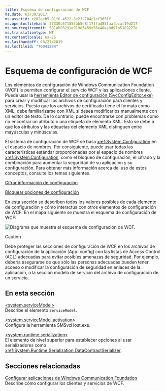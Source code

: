```yaml
---
title: Esquema de configuración de WCF
ms.date: 03/30/2017
ms.assetid: c282aeb5-91f0-4522-8e2f-704c1ef3651f
ms.openlocfilehash: 37330b571553bb5e8f17ffad85faafbcaf19d217
ms.sourcegitcommit: 581ab03291e91983459e56e40ea8d97b5189227e
ms.translationtype: MT
ms.contentlocale: es-ES
ms.lasthandoff: 08/27/2019
ms.locfileid: "70041284"
---
```

# <a name="wcf-configuration-schema"></a>Esquema de configuración de WCF
Los elementos de configuración de Windows Communication Foundation (WCF) le permiten configurar el servicio WCF y las aplicaciones cliente. Puede usar la [herramienta Editor de configuración (SvcConfigEditor.exe)](../../../wcf/configuration-editor-tool-svcconfigeditor-exe.md) para crear y modificar los archivos de configuración para clientes y servicios. Puesto que los archivos de certificado tiene el formato como XML, debe familiarizarse con XML si desea modificarlos manualmente con un editor de texto. De lo contrario, puede encontrarse con problemas como no encontrar un atributo o una etiqueta de elemento XML. Esto se debe a que los atributos y las etiquetas del elemento XML distinguen entre mayúsculas y minúsculas.  
  
 El sistema de configuración de WCF se basa <xref:System.Configuration> en el espacio de nombres. Por consiguiente, puede usar todas las características estándar proporcionadas por el espacio de nombres <xref:System.Configuration>, como el bloqueo de configuración, el cifrado y la combinación para aumentar la seguridad de su aplicación y su configuración. Para obtener más información acerca del uso de estos conceptos, consulte los temas siguientes.  
  
 [Cifrar información de configuración](https://go.microsoft.com/fwlink/?LinkId=95337)  
  
 [Bloquear opciones de configuración](https://go.microsoft.com/fwlink/?LinkId=95338)  
  
 En esta sección se describen todos los valores posibles de cada elemento de configuración y cómo interactúa con otros elementos de configuración de WCF. En el mapa siguiente se muestra el esquema de configuración de WCF:  
  
 ![Diagrama que muestra el esquema de configuración de WCF.](./media/index/windows-communication-foundation-configuration-schema.gif)  
  
> [!CAUTION]
> Debe proteger las secciones de configuración de WCF en los archivos de configuración de la aplicación (App. config) con las listas de Access Control (ACL) adecuadas para evitar posibles amenazas de seguridad.  Por ejemplo, debería asegurarse de que sólo las personas adecuadas pueden tener acceso o modificar la configuración de seguridad en enlaces de la aplicación, o la sección modelo de servicio del archivo de configuración de un servicio.  
  
## <a name="in-this-section"></a>En esta sección  
 [\<system.serviceModel>](system-servicemodel.md)  
 Describe el elemento `ServiceModel`.  
  
 [\<system.serviceModel.activation>](system-servicemodel-activation.md)  
 Configura la herramienta SMSvcHost.exe.  
  
 [\<system.runtime.serialization>](system-runtime-serialization.md)  
 El elemento de nivel superior para establecer opciones al usar serializadores como <xref:System.Runtime.Serialization.DataContractSerializer>.  
  
## <a name="related-sections"></a>Secciones relacionadas  
 [Configurar aplicaciones de Windows Communication Foundation](../../../wcf/configuring-services.md)  
 Describe cómo configurar los clientes y servicios de WCF.
